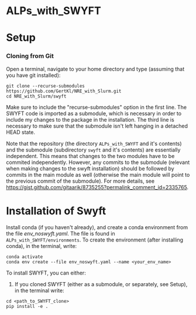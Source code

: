 # ALPs_with_SWYFT

# Setup

### Cloning from Git

Open a terminal, navigate to your home directory and type (assuming that you have git installed):

```
git clone --recurse-submodules https://github.com/GertKl/NRE_with_Slurm.git
cd NRE_with_Slurm/swyft
```

Make sure to include the "recurse-submodules" option in the first line. The SWYFT code is imported as a submodule, which is necessary in order to include my changes to the package in the installation. The third line is necessary to make sure that the submodule isn't left hanging in a detached HEAD state. 


Note that the repository (the directory ``ALPs_with_SWYFT`` and it's contents) and the submodule (subdirectory ``swyft`` and it's contents) are essentially independent. This means that changes to the two modules have to be commited independently. However, any commits to the submodule (relevant when making changes to the swyft installation) should be followed by commits in the main module as well (otherwise the main module will point to the previous commit of the submodule). For more details, see https://gist.github.com/gitaarik/8735255?permalink_comment_id=2335765. 


# Installation of Swyft


Install conda (if you haven't already), and create a conda environment from the file *env_noswyft.yaml*. The file is found in `ALPs_with_SWYFT/environments`. To create the environment (after installing conda), in the terminal, write:

``` 
conda activate
conda env create --file env_noswyft.yaml --name <your_env_name>
```

To install SWYFT, you can either:

1. If you cloned SWYFT (either as a submodule, or separately, see Setup), in the terminal write:

```
cd <path_to_SWYFT_clone>
pip install -e .
```

